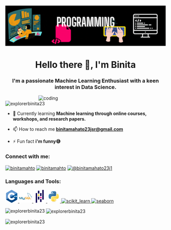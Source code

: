 ![logo](https://github.com/Explorerbinita23/Explorerbinita23/blob/main/68747470733a2f2f692e6962622e636f2f6b3234343135622f4769746875622d42616e6e65722e676966.gif)
<h1 align="center">Hello there 👋, I'm Binita</h1>
<h3 align="center">I'm a passionate Machine Learning Enthusiast with a keen interest in Data Science.</h3>

<img align="right" alt="coding" width="400" src="https://camo.githubusercontent.com/8d3a24af335039bfd365e4bc2c805d9c30268df63e283b7c87d8cffa2746fb22/68747470733a2f2f6d69726f2e6d656469756d2e636f6d2f76322f726573697a653a6669743a3832382f666f726d61743a776562702f302a7942764135436e455833536434616f642e676966">


<p align="left"> <img src="https://komarev.com/ghpvc/?username=explorerbinita23&label=Profile%20views&color=0e75b6&style=flat" alt="explorerbinita23" /> </p>

- 🌱 Currently learning **Machine learning through online courses, workshops, and research papers.**

- 📫 How to reach me **binitamahato23jsr@gmail.com**

- ⚡ Fun fact **i'm funny😅**

<h3 align="left">Connect with me:</h3>
<p align="left">
<a href="https://linkedin.com/in/binitamahto" target="blank"><img align="center" src="https://raw.githubusercontent.com/rahuldkjain/github-profile-readme-generator/master/src/images/icons/Social/linked-in-alt.svg" alt="binitamahto" height="30" width="40" /></a>
<a href="https://kaggle.com/binitamahto" target="blank"><img align="center" src="https://raw.githubusercontent.com/rahuldkjain/github-profile-readme-generator/master/src/images/icons/Social/kaggle.svg" alt="binitamahto" height="30" width="40" /></a>
<a href="https://www.hackerrank.com/@binitamahato23j1" target="blank"><img align="center" src="https://raw.githubusercontent.com/rahuldkjain/github-profile-readme-generator/master/src/images/icons/Social/hackerrank.svg" alt="@binitamahato23j1" height="30" width="40" /></a>
</p>

<h3 align="left">Languages and Tools:</h3>
<p align="left"> <a href="https://www.w3schools.com/cpp/" target="_blank" rel="noreferrer"> <img src="https://raw.githubusercontent.com/devicons/devicon/master/icons/cplusplus/cplusplus-original.svg" alt="cplusplus" width="40" height="40"/> </a> <a href="https://www.mysql.com/" target="_blank" rel="noreferrer"> <img src="https://raw.githubusercontent.com/devicons/devicon/master/icons/mysql/mysql-original-wordmark.svg" alt="mysql" width="40" height="40"/> </a> <a href="https://pandas.pydata.org/" target="_blank" rel="noreferrer"> <img src="https://raw.githubusercontent.com/devicons/devicon/2ae2a900d2f041da66e950e4d48052658d850630/icons/pandas/pandas-original.svg" alt="pandas" width="40" height="40"/> </a> <a href="https://www.python.org" target="_blank" rel="noreferrer"> <img src="https://raw.githubusercontent.com/devicons/devicon/master/icons/python/python-original.svg" alt="python" width="40" height="40"/> </a> <a href="https://scikit-learn.org/" target="_blank" rel="noreferrer"> <img src="https://upload.wikimedia.org/wikipedia/commons/0/05/Scikit_learn_logo_small.svg" alt="scikit_learn" width="40" height="40"/> </a> <a href="https://seaborn.pydata.org/" target="_blank" rel="noreferrer"> <img src="https://seaborn.pydata.org/_images/logo-mark-lightbg.svg" alt="seaborn" width="40" height="40"/> </a> </p>

<p><img align="left" src="https://github-readme-stats.vercel.app/api/top-langs?username=explorerbinita23&show_icons=true&locale=en&layout=compact" alt="explorerbinita23" /></p>

<p>&nbsp;<img align="center" src="https://github-readme-stats.vercel.app/api?username=explorerbinita23&show_icons=true&locale=en" alt="explorerbinita23" /></p>

<p><img align="center" src="https://github-readme-streak-stats.herokuapp.com/?user=explorerbinita23&" alt="explorerbinita23" /></p>
